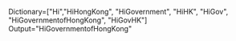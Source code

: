Dictionary=["Hi","HiHongKong", "HiGovernment", "HiHK", "HiGov", "HiGovernmentofHongKong", "HiGovHK"]
Output="HiGovernmentofHongKong"
